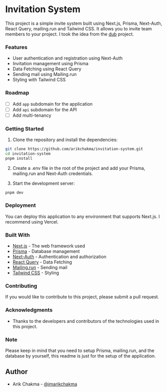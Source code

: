 # Invitation System

This project is a simple invite system built using Next.js, Prisma, Next-Auth, React Query, mailing.run and Tailwind CSS. It allows you to invite team members to your project. I took the idea from the [dub](https://github.com/steven-tey/dub) project.

### Features

- User authentication and registration using Next-Auth
- Invitation management using Prisma
- Data Fetching using React Query
- Sending mail using Mailing.run
- Styling with Tailwind CSS

### Roadmap

- [ ] Add `app` subdomain for the application
- [ ] Add `api` subdomain for the API
- [ ] Add multi-tenancy

### Getting Started

1. Clone the repository and install the dependencies:

```bash
git clone https://github.com/arikchakma/invitation-system.git
cd invitation-system
pnpm install
```

2. Create a .env file in the root of the project and add your Prisma, mailing.run and Next-Auth credentials.

3. Start the development server:

```bash
pnpm dev
```

### Deployment

You can deploy this application to any environment that supports Next.js. I recommend using Vercel.

### Built With

- [Next.js](https://nextjs.org) - The web framework used
- [Prisma](https://prisma.io) - Database management
- [Next-Auth](https://next-auth.js.org/) - Authentication and authorization
- [React Query](https://tanstack.com/query/latest) - Data Fetching
- [Mailing.run](https://www.mailing.run/) - Sending mail
- [Tailwind CSS](https://tailwindcss.com/) - Styling

### Contributing

If you would like to contribute to this project, please submit a pull request.

### Acknowledgments

- Thanks to the developers and contributors of the technologies used in this project.

### Note

Please keep in mind that you need to setup Prisma, mailing.run, and the database by yourself, this readme is just for the setup of the application.

## Author

- Arik Chakma - [@imarikchakma](https://twitter.com/imarikchakma)
